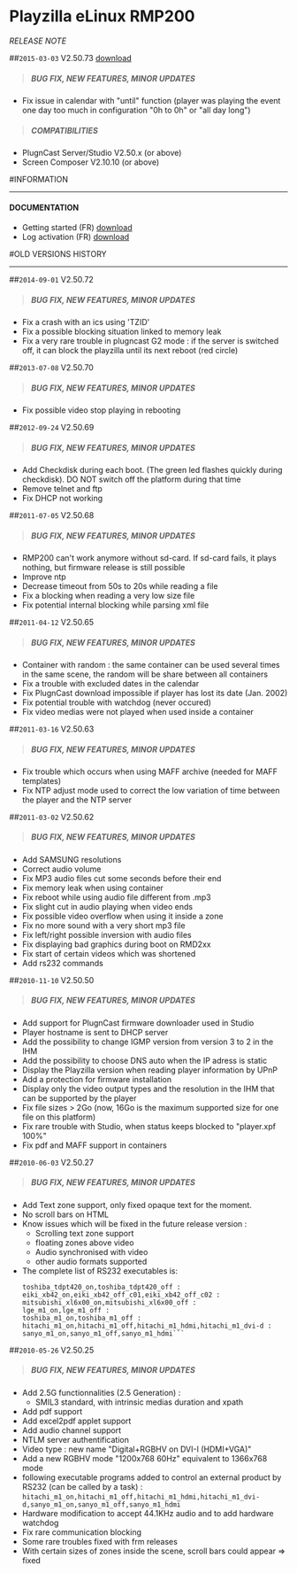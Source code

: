 # Playzilla eLinux RMP200
*RELEASE NOTE*

##`2015-03-03` V2.50.73 [download](https://github.com/innes-labs/archives/blob/main/downloads/playzilla-g2-rmp200/playzilla-rmp200-setup-2.50.73.zip)
>##### **BUG FIX, NEW FEATURES, MINOR UPDATES**
- Fix issue in calendar with "until" function (player was playing the event one day too much in configuration "0h to 0h" or "all day long")
>##### **COMPATIBILITIES**
- PlugnCast Server/Studio V2.50.x (or above)
- Screen Composer V2.10.10 (or above)

#INFORMATION
***********************************************************************

#### **DOCUMENTATION**
- Getting started (FR) [download](https://github.com/innes-labs/archives/blob/main/downloads/playzilla-g2-rmp200/screen-composer-getting-started-manual-with-playzilla-eLinux-09A_fr.pdf)
- Log activation (FR) [download](https://github.com/innes-labs/archives/blob/main/downloads/playzilla-g2-rmp200/Playzilla-log-activation-001A_en.pdf)

#OLD VERSIONS HISTORY
***********************************************************************

##`2014-09-01` V2.50.72
>##### **BUG FIX, NEW FEATURES, MINOR UPDATES**
- Fix a crash with an ics using 'TZID'
- Fix a possible blocking situation linked to memory leak
- Fix a very rare trouble in plugncast G2 mode : if the server is switched off, it can block the playzilla until its next reboot (red circle)

##`2013-07-08` V2.50.70
>##### **BUG FIX, NEW FEATURES, MINOR UPDATES**
- Fix possible video stop playing in rebooting

##`2012-09-24` V2.50.69
>##### **BUG FIX, NEW FEATURES, MINOR UPDATES**
- Add Checkdisk during each boot. (The green led flashes quickly during checkdisk). DO NOT switch off the platform during that time
- Remove telnet and ftp
- Fix DHCP not working

##`2011-07-05` V2.50.68
>##### **BUG FIX, NEW FEATURES, MINOR UPDATES**
- RMP200 can't work anymore without sd-card. If sd-card fails, it plays nothing, but firmware release is still possible
- Improve ntp
- Decrease timeout from 50s to 20s while reading a file
- Fix a blocking when reading a very low size file
- Fix potential internal blocking while parsing xml file

##`2011-04-12` V2.50.65
>##### **BUG FIX, NEW FEATURES, MINOR UPDATES**
- Container with random : the same container can be used several times in the same scene, the random will be share between all containers
- Fix a trouble with excluded dates in the calendar
- Fix PlugnCast download impossible if player has lost its date (Jan. 2002)
- Fix potential trouble with watchdog (never occured)
- Fix video medias were not played when used inside a container

##`2011-03-16` V2.50.63
>##### **BUG FIX, NEW FEATURES, MINOR UPDATES**
- Fix trouble which occurs when using MAFF archive (needed for MAFF templates)
- Fix NTP adjust mode used to correct the low variation of time between the player and the NTP server

##`2011-03-02` V2.50.62
>##### **BUG FIX, NEW FEATURES, MINOR UPDATES**
- Add SAMSUNG resolutions
- Correct audio volume
- Fix MP3 audio files cut some seconds before their end
- Fix memory leak when using container
- Fix reboot while using audio file different from .mp3
- Fix slight cut in audio playing when video ends
- Fix possible video overflow when using it inside a zone
- Fix no more sound with a very short mp3 file
- Fix left/right possible inversion with audio files
- Fix displaying bad graphics during boot on RMD2xx
- Fix start of certain videos which was shortened
- Add rs232 commands

##`2010-11-10` V2.50.50
>##### **BUG FIX, NEW FEATURES, MINOR UPDATES**
- Add support for PlugnCast firmware downloader used in Studio
- Player hostname is sent to DHCP server
- Add the possibility to change IGMP version from version 3 to 2 in the IHM
- Add the possibility to choose DNS auto when the IP adress is static
- Display the Playzilla version when reading player information by UPnP
- Add a protection for firmware installation
- Display only the video output types and the resolution in the IHM that can be supported by the player
- Fix file sizes > 2Go (now, 16Go is the maximum supported size for one file on this platform)
- Fix rare trouble with Studio, when status keeps blocked to "player.xpf 100%"
- Fix pdf and MAFF support in containers

##`2010-06-03` V2.50.27
>##### **BUG FIX, NEW FEATURES, MINOR UPDATES**
- Add Text zone support, only fixed opaque text for the moment.
- No scroll bars on HTML
- Know issues which will be fixed in the future release version :
	- Scrolling text zone support
	- floating zones above video
	- Audio synchronised with video
	- other audio formats supported
- The complete list of RS232 executables is:
	```nec_np3150_on,nec_np3150_off :
	toshiba_tdpt420_on,toshiba_tdpt420_off :
	eiki_xb42_on,eiki_xb42_off_c01,eiki_xb42_off_c02 :
	mitsubishi_xl6x00_on,mitsubishi_xl6x00_off :
	lge_m1_on,lge_m1_off :
	toshiba_m1_on,toshiba_m1_off :
	hitachi_m1_on,hitachi_m1_off,hitachi_m1_hdmi,hitachi_m1_dvi-d :
	sanyo_m1_on,sanyo_m1_off,sanyo_m1_hdmi```

##`2010-05-26` V2.50.25
>##### **BUG FIX, NEW FEATURES, MINOR UPDATES**
- Add 2.5G functionnalities (2.5 Generation) :
	- SMIL3 standard, with intrinsic medias duration and xpath
- Add pdf support
- Add excel2pdf applet support
- Add audio channel support
- NTLM server authentification
- Video type : new name "Digital+RGBHV on DVI-I (HDMI+VGA)"
- Add a new RGBHV mode "1200x768 60Hz" equivalent to 1366x768 mode
- following executable programs added to control an external product by RS232 (can be called by a task) :
	```hitachi_m1_on,hitachi_m1_off,hitachi_m1_hdmi,hitachi_m1_dvi-d,sanyo_m1_on,sanyo_m1_off,sanyo_m1_hdmi```
- Hardware modification to accept 44.1KHz audio and to add hardware watchdog
- Fix rare communication blocking
- Some rare troubles fixed with frm releases
- With certain sizes of zones inside the scene, scroll bars could appear => fixed

